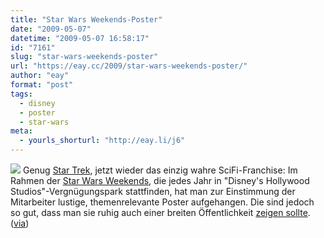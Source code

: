 ```yaml
---
title: "Star Wars Weekends-Poster"
date: "2009-05-07"
datetime: "2009-05-07 16:58:17"
id: "7161"
slug: "star-wars-weekends-poster"
url: "https://eay.cc/2009/star-wars-weekends-poster/"
author: "eay"
format: "post"
tags:
  - disney
  - poster
  - star-wars
meta:
  - yourls_shorturl: "http://eay.li/j6"
---
```


![](/uploads/2009/starwarsweekends.jpg) Genug [Star Trek](//eay.cc/2009/star-trek-2-punkt-0/), jetzt wieder das einzig wahre SciFi-Franchise: Im Rahmen der [Star Wars Weekends](http://disneyworld.disney.go.com/parks/hollywood-studios/special-events/star-wars-weekend/), die jedes Jahr in "Disney's Hollywood Studios"-Vergnügungspark stattfinden, hat man zur Einstimmung der Mitarbeiter lustige, themenrelevante Poster aufgehangen. Die sind jedoch so gut, dass man sie ruhig auch einer breiten Öffentlichkeit [zeigen sollte](http://www.mymodernmet.com/profiles/blogs/disney-star-wars-weekend). ([via](http://www.cinematze.de/2009/05/06/disney-star-wars-weekend-poster-fur-angestellte/))
